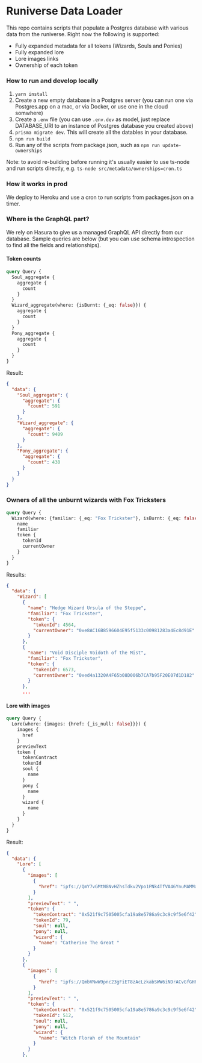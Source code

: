 # Runiverse Data Loader

This repo contains scripts that populate a Postgres database with various data from the runiverse. Right now the following is supported:

- Fully expanded metadata for all tokens (Wizards, Souls and Ponies)
- Fully expanded lore
- Lore images links
- Ownership of each token

### How to run and develop locally

1. `yarn install`
2. Create a new empty database in a Postgres server (you can run one via Postgres.app on a mac, or via Docker, or use one in the cloud somwhere)
3. Create a `.env` file (you can use `.env.dev` as model, just replace DATABASE_URI to an instance of Postgres database you created above)
4. `prisma migrate dev`. This will create all the datables in your database.
5. `npm run build`
6. Run any of the scripts from package.json, such as `npm run update-ownerships`

Note: to avoid re-building before running it's usually easier to use ts-node and run scripts directly, e.g. `ts-node src/metadata/ownerships=cron.ts`

### How it works in prod

We deploy to Heroku and use a cron to run scripts from packages.json on a timer.

### Where is the GraphQL part?

We rely on Hasura to give us a managed GraphQL API directly from our database. Sample queries are below (but you can use schema introspection to find all the fields and relationships).


#### Token counts

```graphql
query Query {
  Soul_aggregate {
    aggregate {
      count
    }
  }
  Wizard_aggregate(where: {isBurnt: {_eq: false}}) {
    aggregate {
      count
    }
  }
  Pony_aggregate {
    aggregate {
      count
    }
  }
}
```

Result:

```json
{
  "data": {
    "Soul_aggregate": {
      "aggregate": {
        "count": 591
      }
    },
    "Wizard_aggregate": {
      "aggregate": {
        "count": 9409
      }
    },
    "Pony_aggregate": {
      "aggregate": {
        "count": 438
      }
    }
  }
}
```

### Owners of all the unburnt wizards with Fox Tricksters

```graphql
query Query {
  Wizard(where: {familiar: {_eq: "Fox Trickster"}, isBurnt: {_eq: false}}) {
    name
    familiar
    token {
      tokenId
      currentOwner
    }
  }
}
```

Results:

```json
{
  "data": {
    "Wizard": [
      {
        "name": "Hedge Wizard Ursula of the Steppe",
        "familiar": "Fox Trickster",
        "token": {
          "tokenId": 4564,
          "currentOwner": "0xe8AC16B8596604E95f5133c00981283a4Ec8d91E"
        }
      },
      {
        "name": "Void Disciple Voidoth of the Mist",
        "familiar": "Fox Trickster",
        "token": {
          "tokenId": 6573,
          "currentOwner": "0xed4a1320A4F65b08D006b7CA7b95F20E07d1D182"
        }
      },
      ...
```

#### Lore with images

```graphql
query Query {
  Lore(where: {images: {href: {_is_null: false}}}) {
    images {
      href
    }
    previewText
    token {
      tokenContract
      tokenId
      soul {
        name
      }
      pony {
        name
      }
      wizard {
        name
      }
    }
  }
}
```

Result:

```json
{
  "data": {
    "Lore": [
      {
        "images": [
          {
            "href": "ipfs://QmY7vGMtN8NvHZhsTdkv2Vpo1PNk4TfVA46YnuMAMMxbGJ/img_79_5erkjggg__.png"
          }
        ],
        "previewText": " ",
        "token": {
          "tokenContract": "0x521f9c7505005cfa19a8e5786a9c3c9c9f5e6f42",
          "tokenId": 79,
          "soul": null,
          "pony": null,
          "wizard": {
            "name": "Catherine The Great "
          }
        }
      },
      {
        "images": [
          {
            "href": "ipfs://QmbVNwW9pnc23gFiET8zAcLzkabSWW6iNDrACvGfGHRD4U/img_512_l__qx__9k_.jpeg"
          }
        ],
        "previewText": " ",
        "token": {
          "tokenContract": "0x521f9c7505005cfa19a8e5786a9c3c9c9f5e6f42",
          "tokenId": 512,
          "soul": null,
          "pony": null,
          "wizard": {
            "name": "Witch Florah of the Mountain"
          }
        }
      },
```
